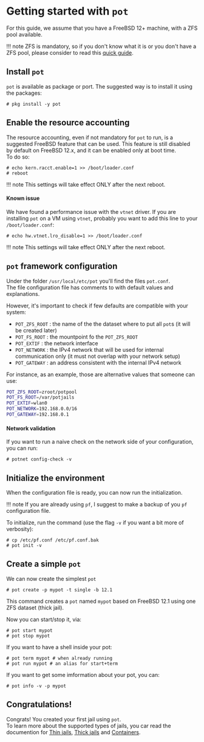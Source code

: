 # Getting started with `pot`

For this guide, we assume that you have a FreeBSD 12+ machine, with a ZFS pool available.

!!! note
    ZFS is mandatory, so if you don't know what it is or you don't have a ZFS pool, please consider to read this [quick guide](https://www.freebsd.org/doc/handbook/zfs-quickstart.html).

## Install `pot`
`pot` is available as package or port. The suggested way is to install it using the packages:
```console
# pkg install -y pot
```

## Enable the resource accounting
The resource accounting, even if not mandatory for `pot` to run, is a suggested FreeBSD feature that can be used. This feature is still disabled by default on FreeBSD 12.x, and it can be enabled only at boot time.  
To do so:
```console
# echo kern.racct.enable=1 >> /boot/loader.conf
# reboot
```

!!! note
    This settings will take effect ONLY after the next reboot.

#### Known issue
We have found a performance issue with the `vtnet` driver.
If you are installing `pot` on a VM using `vtnet`, probably you want to add this line to your `/boot/loader.conf`:
```console
# echo hw.vtnet.lro_disable=1 >> /boot/loader.conf
```

!!! note
    This settings will take effect ONLY after the next reboot.

## `pot` framework configuration

Under the folder `/usr/local/etc/pot` you'll find the files `pot.conf`.  
The file configuration file has comments to with default values and explanations.

However,  it's important to check if few defaults are compatible with your system:

- `POT_ZFS_ROOT` : the name of the the dataset where to put all `pot`s (it will be created later)
- `POT_FS_ROOT` : the mountpoint fo the `POT_ZFS_ROOT`
- `POT_EXTIF` : the network interface
- `POT_NETWORK` : the IPv4 network that will be used for internal communication only (it must not overlap with your network setup)
- `POT_GATEWAY` : an address consistent with the internal IPv4 network 

For instance, as an example, those are alternative values that someone can use:
```sh
POT_ZFS_ROOT=zroot/potpool
POT_FS_ROOT=/var/potjails
POT_EXTIF=wlan0
POT_NETWORK=192.168.0.0/16
POT_GATEWAY=192.168.0.1
```
#### Network validation
If you want to run a naive check on the network side of your configuration, you can run:

```console
# potnet config-check -v
```

## Initialize the environment
When the configuration file is ready, you can now run the initialization.

!!! note
    If you are already using `pf`, I suggest to make a backup of you `pf` configuration file.

To initialize, run the command (use the flag `-v` if you want a bit more of verbosity):
```console
# cp /etc/pf.conf /etc/pf.conf.bak
# pot init -v
```
## Create a simple `pot`
We can now create the simplest `pot`
```console
# pot create -p mypot -t single -b 12.1
```

This command creates a `pot` named `mypot` based on FreeBSD 12.1 using one ZFS dataset (thick jail).

Now you can start/stop it, via:
```console
# pot start mypot
# pot stop mypot
```
If you want to have a shell inside your pot:
```console
# pot term mypot # when already running
# pot run mypot # an alias for start+term
```

If you want to get some imformation about your pot, you can:
```console
# pot info -v -p mypot
```

## Congratulations!

Congrats! You created your first jail using `pot`.  
To learn more about the supported types of jails, you car read the documention for [Thin jails](Thin.md), [Thick jails](Thick.md) and [Containers](Container.md).  


